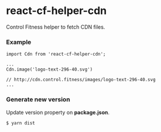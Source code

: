 # react-cf-helper-cdn

Control Fitness helper to fetch CDN files.

### Example

    import Cdn from 'react-cf-helper-cdn';

    ...
    Cdn.image('logo-text-296-40.svg')

    // http://cdn.control.fitness/images/logo-text-296-40.svg
    ...

### Generate new version

Update version property on **package.json**.

    $ yarn dist
